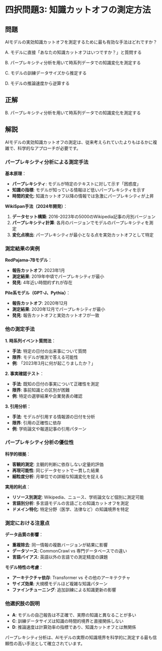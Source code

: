 # 四択問題3: 知識カットオフの測定方法

## 問題
AIモデルの実効知識カットオフを測定するために最も有効な手法はどれですか？

A. モデルに直接「あなたの知識カットオフはいつですか？」と質問する

B. パープレキシティ分析を用いて時系列データでの知識変化を測定する

C. モデルの訓練データサイズから推定する

D. モデルの推論速度から逆算する

## 正解
B. パープレキシティ分析を用いて時系列データでの知識変化を測定する

## 解説
AIモデルの実効知識カットオフの測定は、従来考えられていたよりもはるかに複雑で、科学的なアプローチが必要です。

### パープレキシティ分析による測定手法
**基本原理**：
- **パープレキシティ**: モデルが特定のテキストに対して示す「困惑度」
- **知識の指標**: モデルが知っている情報ほど低いパープレキシティを示す
- **時間的変化**: 知識カットオフ以降の情報では急激にパープレキシティが上昇

**WikiSpan手法（2024年開発）**：
1. **データセット構築**: 2016-2023年の5000のWikipedia記事の月別バージョン
2. **パープレキシティ計算**: 各月のバージョンでモデルのパープレキシティを測定
3. **変化点検出**: パープレキシティが最小となる点を実効カットオフとして特定

### 測定結果の実例
**RedPajama-7Bモデル**：
- **報告カットオフ**: 2023年1月
- **測定結果**: 2019年中頃でパープレキシティが最小
- **発見**: 4年近い時間的ずれが存在

**Pile系モデル（GPT-J、Pythia）**：
- **報告カットオフ**: 2020年12月
- **測定結果**: 2020年12月でパープレキシティが最小
- **発見**: 報告カットオフと実効カットオフが一致

### 他の測定手法
**1. 時系列イベント質問法**：
- **手法**: 特定の日付の出来事について質問
- **限界**: モデルが推測で答える可能性
- **例**: 「2023年3月に何が起こりましたか？」

**2. 事実確認テスト**：
- **手法**: 既知の日付の事実について正確性を測定
- **限界**: 事前知識との区別が困難
- **例**: 特定の選挙結果や企業発表の確認

**3. 引用分析**：
- **手法**: モデルが引用する情報源の日付を分析
- **限界**: 引用の正確性に依存
- **例**: 学術論文や報道記事の引用パターン

### パープレキシティ分析の優位性
**科学的根拠**：
- **客観的測定**: 主観的判断に依存しない定量的評価
- **再現可能性**: 同じデータセットで一貫した結果
- **細粒度分析**: 月単位での詳細な知識変化を捉える

**実用的利点**：
- **リソース別測定**: Wikipedia、ニュース、学術論文など個別に測定可能
- **言語別分析**: 多言語モデルの言語ごとの知識カットオフを測定
- **ドメイン特化**: 特定分野（医学、法律など）の知識境界を特定

### 測定における注意点
**データ品質の影響**：
- **重複除去**: 同一情報の複数バージョンが結果に影響
- **データソース**: CommonCrawl vs 専門データベースでの違い
- **言語バイアス**: 英語以外の言語での測定精度の課題

**モデル特性の考慮**：
- **アーキテクチャ依存**: Transformer vs その他のアーキテクチャ
- **サイズ効果**: 大規模モデルほど複雑な知識パターン
- **ファインチューニング**: 追加訓練による知識更新の影響

### 他選択肢の説明
- **A**: モデルの自己報告は不正確で、実際の知識と異なることが多い
- **C**: 訓練データサイズは知識の時間的境界と直接関係しない
- **D**: 推論速度は計算効率の指標であり、知識カットオフとは無関係

パープレキシティ分析は、AIモデルの実際の知識境界を科学的に測定する最も信頼性の高い手法として確立されています。 